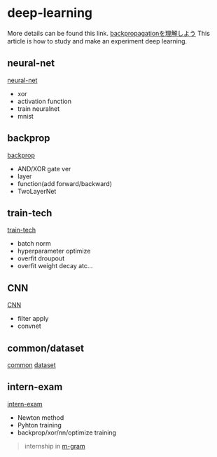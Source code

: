 # deep-learning
More details can be found this link.
[backpropagationを理解しよう](https://qiita.com/okazawaryusuke/private/33d2a454a6ebd1908aee)
This article is how to study and make an experiment deep learning.

## neural-net
[neural-net](https://github.com/ryuwryyy/deep-learning/tree/master/neural-net)
* xor
* activation function
* train neuralnet
* mnist

## backprop
[backprop](https://github.com/ryuwryyy/deep-learning/tree/master/backprop)
* AND/XOR gate ver
* layer
* function(add forward/backward)
* TwoLayerNet

## train-tech
[train-tech](https://github.com/ryuwryyy/deep-learning/tree/master/train-tech)
* batch norm
* hyperparameter optimize
* overfit droupout
* overfit weight decay atc...

## CNN
[CNN](https://github.com/ryuwryyy/deep-learning/tree/master/CNN)
* filter apply
* convnet

## common/dataset
[common](https://github.com/ryuwryyy/deep-learning/tree/master/common)
[dataset](https://github.com/ryuwryyy/deep-learning/tree/master/dataset)

## intern-exam
[intern-exam](https://github.com/ryuwryyy/deep-learning/tree/master/intern-exam)
* Newton method
* Pyhton training
* backprop/xor/nn/optimize training
> internship in [m-gram](https://m-gram.com)

